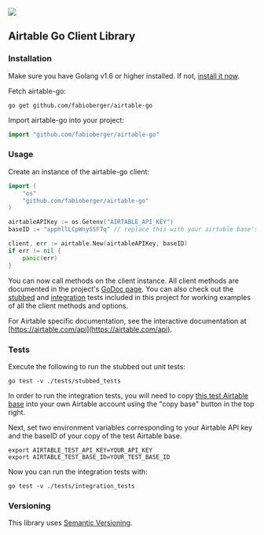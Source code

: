 <a href="https://godoc.org/github.com/fabioberger/airtable-go" ><img src="http://img.shields.io/badge/godoc-reference-5272B4.svg?style=flat-square" /></a>

Airtable Go Client Library
-------------------------------

### Installation

Make sure you have Golang v1.6 or higher installed. If not, <a href="https://golang.org/dl/">install it now</a>.

Fetch airtable-go:

```
go get github.com/fabioberger/airtable-go
```
Import airtable-go into your project:

```go
import "github.com/fabioberger/airtable-go"
```

### Usage

Create an instance of the airtable-go client:

```go
import (
	"os"
	"github.com/fabioberger/airtable-go"
)

airtableAPIKey := os.Getenv("AIRTABLE_API_KEY")
baseID := "apphllLCpWnySSF7q" // replace this with your airtable base's id

client, err := airtable.New(airtableAPIKey, baseID)
if err != nil {
	panic(err)
}
```
You can now call methods on the client instance. All client methods are documented in the project's <a href="https://godoc.org/github.com/fabioberger/airtable-go">GoDoc page</a>. You can also check out the <a href="https://github.com/fabioberger/airtable-go/blob/master/tests/stubbed_tests/client_test.go">stubbed</a> and <a href="https://github.com/fabioberger/airtable-go/blob/master/tests/integration_tests/client_test.go">integration</a> tests included in this project for working examples of all the client methods and options.

For Airtable specific documentation, see the interactive documentation at [https://airtable.com/api](https://airtable.com/api).

### Tests

Execute the following to run the stubbed out unit tests:

```
go test -v ./tests/stubbed_tests
```

In order to run the integration tests, you will need to copy <a href="https://airtable.com/shrnNgxIHdqd2Hu15">this test Airtable base</a> into your own Airtable account using the "copy base" button in the top right.

Next, set two environment variables corresponding to your Airtable API key and the baseID of your copy of the test Airtable base.

```
export AIRTABLE_TEST_API_KEY=YOUR_API_KEY
export AIRTABLE_TEST_BASE_ID=YOUR_TEST_BASE_ID
```

Now you can run the integration tests with:

```
go test -v ./tests/integration_tests
```

### Versioning

This library uses [Semantic Versioning](http://semver.org/).
